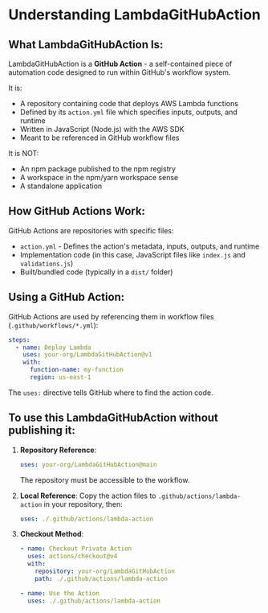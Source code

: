 # Understanding LambdaGitHubAction

## What LambdaGitHubAction Is:

LambdaGitHubAction is a **GitHub Action** - a self-contained piece of automation code designed to run within GitHub's workflow system.

It is:
- A repository containing code that deploys AWS Lambda functions
- Defined by its `action.yml` file which specifies inputs, outputs, and runtime
- Written in JavaScript (Node.js) with the AWS SDK
- Meant to be referenced in GitHub workflow files

It is NOT:
- An npm package published to the npm registry
- A workspace in the npm/yarn workspace sense
- A standalone application

## How GitHub Actions Work:

GitHub Actions are repositories with specific files:
- `action.yml` - Defines the action's metadata, inputs, outputs, and runtime
- Implementation code (in this case, JavaScript files like `index.js` and `validations.js`)
- Built/bundled code (typically in a `dist/` folder)

## Using a GitHub Action:

GitHub Actions are used by referencing them in workflow files (`.github/workflows/*.yml`):

```yaml
steps:
  - name: Deploy Lambda
    uses: your-org/LambdaGitHubAction@v1
    with:
      function-name: my-function
      region: us-east-1
```

The `uses:` directive tells GitHub where to find the action code.

## To use this LambdaGitHubAction without publishing it:

1. **Repository Reference**:
   ```yaml
   uses: your-org/LambdaGitHubAction@main
   ```
   The repository must be accessible to the workflow.

2. **Local Reference**:
   Copy the action files to `.github/actions/lambda-action` in your repository, then:
   ```yaml
   uses: ./.github/actions/lambda-action
   ```

3. **Checkout Method**:
   ```yaml
   - name: Checkout Private Action
     uses: actions/checkout@v4
     with:
       repository: your-org/LambdaGitHubAction
       path: ./.github/actions/lambda-action
   
   - name: Use the Action
     uses: ./.github/actions/lambda-action
